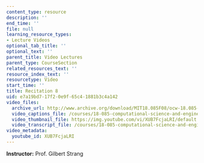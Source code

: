 ```yaml
---
content_type: resource
description: ''
end_time: ''
file: null
learning_resource_types:
- Lecture Videos
optional_tab_title: ''
optional_text: ''
parent_title: Video Lectures
parent_type: CourseSection
related_resources_text: ''
resource_index_text: ''
resourcetype: Video
start_time: ''
title: Recitation 8
uid: e7a19bd7-17f2-0e9f-65c4-1881b3c4a142
video_files:
  archive_url: http://www.archive.org/download/MIT18.085F08/ocw-18.085-f08-rec08_300k.mp4
  video_captions_file: /courses/18-085-computational-science-and-engineering-i-fall-2008/1a38c7e6fe6d5e2e82340969ce1a9985_XUB7FcjaLRI.vtt
  video_thumbnail_file: https://img.youtube.com/vi/XUB7FcjaLRI/default.jpg
  video_transcript_file: /courses/18-085-computational-science-and-engineering-i-fall-2008/b5147e1baacfcc758b9b6b08d4bf6ee1_XUB7FcjaLRI.pdf
video_metadata:
  youtube_id: XUB7FcjaLRI
---
```


**Instructor:** Prof. Gilbert Strang